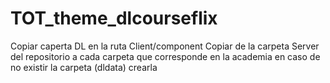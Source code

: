 # TOT_theme_dlcourseflix
Copiar caperta DL en la ruta Client/component
Copiar de la carpeta Server del repositorio a cada carpeta que corresponde en la academia en caso de no existir la carpeta (dldata) crearla
